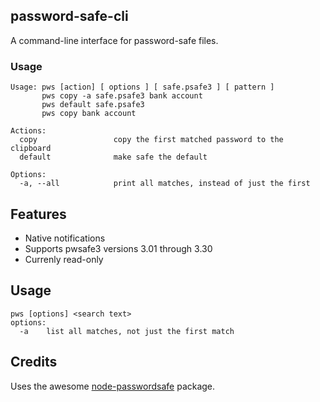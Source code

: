 ## password-safe-cli

A command-line interface for password-safe files.

### Usage
    Usage: pws [action] [ options ] [ safe.psafe3 ] [ pattern ]
           pws copy -a safe.psafe3 bank account
           pws default safe.psafe3
           pws copy bank account

    Actions:
      copy                 copy the first matched password to the clipboard
      default              make safe the default

    Options:
      -a, --all            print all matches, instead of just the first

## Features

- Native notifications
- Supports pwsafe3 versions 3.01 through 3.30
- Currenly read-only

## Usage

    pws [options] <search text>
    options:
      -a    list all matches, not just the first match

## Credits

Uses the awesome [node-passwordsafe](https://github.com/dol/node-passwordsafe) package.
